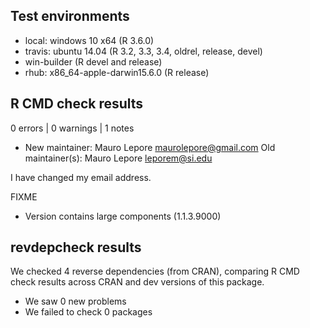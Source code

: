 ## Test environments

* local: windows 10 x64 (R 3.6.0)
* travis: ubuntu 14.04 (R 3.2, 3.3, 3.4, oldrel, release, devel)
* win-builder (R devel and release)
* rhub: x86_64-apple-darwin15.6.0 (R release)

## R CMD check results

0 errors | 0 warnings | 1 notes

* New maintainer:
   Mauro Lepore <maurolepore@gmail.com>
   Old maintainer(s):
   Mauro Lepore <leporem@si.edu>

I have changed my email address.

FIXME
* Version contains large components (1.1.3.9000)

## revdepcheck results

We checked 4 reverse dependencies (from CRAN), comparing R CMD check results across CRAN and dev versions of this package.

 * We saw 0 new problems
 * We failed to check 0 packages
